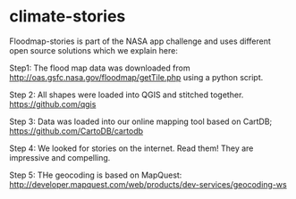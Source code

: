 climate-stories
===============

Floodmap-stories is part of the NASA app challenge and uses different open source solutions which we explain here:

Step1: The flood map data was downloaded from http://oas.gsfc.nasa.gov/floodmap/getTile.php using a python script.

Step 2: All shapes were loaded into QGIS and stitched together. https://github.com/qgis‎

Step 3: Data was loaded into our online mapping tool based on CartDB; https://github.com/CartoDB/cartodb

Step 4: We looked for stories on the internet. Read them! They are impressive and compelling.

Step 5: THe geocoding is based on MapQuest: http://developer.mapquest.com/web/products/dev-services/geocoding-ws
